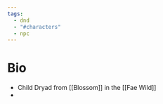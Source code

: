 ```yaml
---
tags:
  - dnd
  - "#characters"
  - npc
---
```

# Bio
- Child Dryad from [[Blossom]] in the [[Fae Wild]]
- 